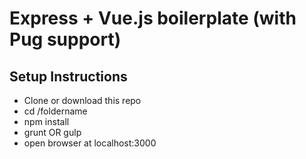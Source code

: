 # Express + Vue.js boilerplate (with Pug support)

## Setup Instructions
<ul>
<li>Clone or download this repo</li>
<li>cd /foldername</li>
<li>npm install</li>
<li>grunt OR gulp </li>
<li>open browser at localhost:3000</li>
<ul>
